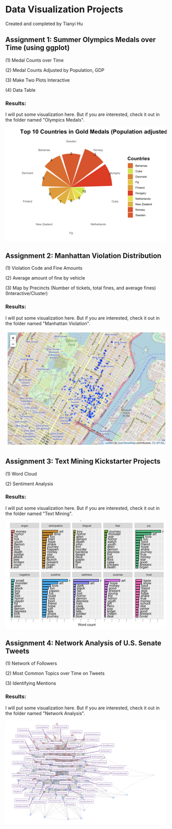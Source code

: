 # Data Visualization Projects

Created and completed by Tianyi Hu

## Assignment 1: Summer Olympics Medals over Time (using ggplot)

(1) Medal Counts over Time

(2) Medal Counts Adjusted by Population, GDP

(3) Make Two Plots Interactive

(4) Data Table

### Results:
I will put some visualization here. But if you are interested, check it out in the folder named "Olympics Medals".

![image](https://github.com/superhutianyi/datavisualization/blob/master/Olympics%20Medals/windrose.png)

## Assignment 2: Manhattan Violation Distribution
(1) Violation Code and Fine Amounts

(2) Average amount of fine by vehicle

(3) Map by Precincts (Number of tickets, total fines, and average fines)(Interactive/Cluster)

### Results:
I will put some visualization here. But if you are interested, check it out in the folder named "Manhattan Violation".

![image](https://github.com/superhutianyi/datavisualization/blob/master/Manhattan%20Violation/interactivemap1.png)

## Assignment 3: Text Mining Kickstarter Projects
(1) Word Cloud

(2) Sentiment Analysis

### Results:
I will put some visualization here. But if you are interested, check it out in the folder named "Text Mining".

![image](https://github.com/superhutianyi/datavisualization/blob/master/Text%20Mining/SentimentAnalysis.png)

## Assignment 4: Network Analysis of U.S. Senate Tweets
(1) Network of Followers

(2) Most Common Topics over Time on Tweets

(3) Identifying Mentions

### Results:
I will put some visualization here. But if you are interested, check it out in the folder named "Network Analysis".

![image](https://github.com/superhutianyi/datavisualization/blob/master/Network%20Analysis/Network.png)
